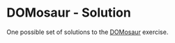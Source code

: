 # DOMosaur - Solution

One possible set of solutions to the [DOMosaur](https://github.com/ci-wdi-900/domosaur) exercise.